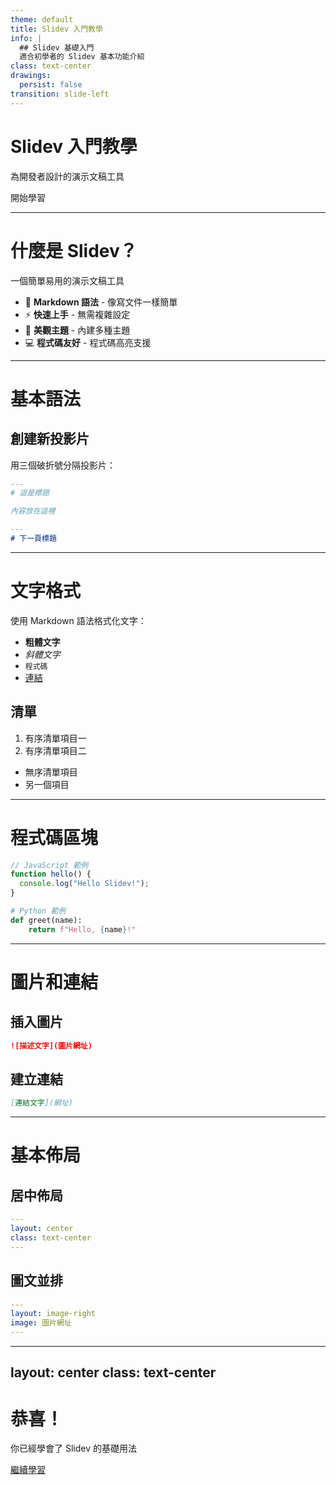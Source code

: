 ```yaml
---
theme: default
title: Slidev 入門教學
info: |
  ## Slidev 基礎入門
  適合初學者的 Slidev 基本功能介紹
class: text-center
drawings:
  persist: false
transition: slide-left
---
```


# Slidev 入門教學

為開發者設計的演示文稿工具

<div class="pt-12">
  <span @click="$slidev.nav.next" class="px-2 py-1 rounded cursor-pointer" hover="bg-white bg-opacity-10">
    開始學習 <carbon:arrow-right class="inline"/>
  </span>
</div>

---

# 什麼是 Slidev？

一個簡單易用的演示文稿工具

- 📝 **Markdown 語法** - 像寫文件一樣簡單
- ⚡ **快速上手** - 無需複雜設定
- 🎨 **美觀主題** - 內建多種主題
- 💻 **程式碼友好** - 程式碼高亮支援

---

# 基本語法

## 創建新投影片

用三個破折號分隔投影片：

````markdown
---
# 這是標題

內容放在這裡

---
# 下一頁標題
````

---

# 文字格式

使用 Markdown 語法格式化文字：

- **粗體文字**
- *斜體文字*  
- `程式碼`
- [連結](https://sli.dev)

## 清單

1. 有序清單項目一
2. 有序清單項目二

- 無序清單項目
- 另一個項目

---

# 程式碼區塊

```javascript
// JavaScript 範例
function hello() {
  console.log("Hello Slidev!");
}
```

```python
# Python 範例
def greet(name):
    return f"Hello, {name}!"
```

---

# 圖片和連結

## 插入圖片
```markdown
![描述文字](圖片網址)
```

## 建立連結
```markdown
[連結文字](網址)
```

---

# 基本佈局

## 居中佈局
```yaml
---
layout: center
class: text-center
---
```

## 圖文並排
```yaml
---
layout: image-right
image: 圖片網址
---
```

---
layout: center
class: text-center
---

# 恭喜！

你已經學會了 Slidev 的基礎用法

<div class="pt-8">
  <a href="https://sli.dev" target="_blank" class="px-4 py-2 bg-blue-600 text-white rounded hover:bg-blue-700">
    繼續學習
  </a>
</div>